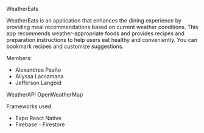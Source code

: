 WeatherEats

WeatherEats is an application that enhances the dining experience by providing meal recommendations based on current weather conditions. This app recommends weather-appropriate foods and provides recipes and preparation instructions to help users eat healthy and conveniently. You can bookmark recipes and customize suggestions.


Members: 
 - Alexandrea Paaño
 - Allyssa Lacsamana
 - Jefferson Langbid

WeatherAPI
OpenWeatherMap

Frameworks used
 - Expo React Native
 - Firebase - Firestore
